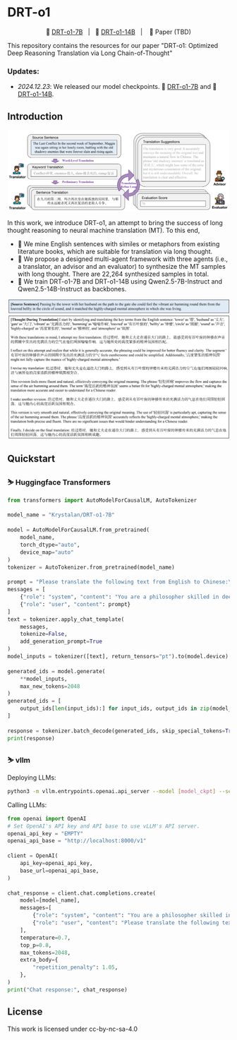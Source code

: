 # DRT-o1

<p align="center">
🤗 <a href="https://huggingface.co/Krystalan/DRT-o1-7B">DRT-o1-7B</a>&nbsp&nbsp | &nbsp&nbsp🤗 <a href="https://huggingface.co/Krystalan/DRT-o1-14B">DRT-o1-14B</a>&nbsp&nbsp | &nbsp&nbsp 📑 Paper (TBD)

</p>

This repository contains the resources for our paper "DRT-o1: Optimized Deep Reasoning Translation via Long Chain-of-Thought"


### Updates:
- *2024.12.23*: We released our model checkpoints. 🤗 <a href="https://huggingface.co/Krystalan/DRT-o1-7B">DRT-o1-7B</a> and 🤗 <a href="https://huggingface.co/Krystalan/DRT-o1-14B">DRT-o1-14B</a>.


## Introduction

![](./images/multi-agent-framework.png)



In this work, we introduce DRT-o1, an attempt to bring the success of long thought reasoning to neural machine translation (MT). To this end,
- 🌟 We mine English sentences with similes or metaphors from existing literature books, which are suitable for translation via long thought.
- 🌟 We propose a designed multi-agent framework with three agents (i.e., a translator, an advisor and an evaluator) to synthesize the MT samples with long thought. There are 22,264 synthesized samples in total.
- 🌟 We train DRT-o1-7B and DRT-o1-14B using Qwen2.5-7B-Instruct and Qwen2.5-14B-Instruct as backbones.


![](./images/data_case.png)


## Quickstart

### ⛷️ Huggingface Transformers

```python
from transformers import AutoModelForCausalLM, AutoTokenizer

model_name = "Krystalan/DRT-o1-7B"

model = AutoModelForCausalLM.from_pretrained(
    model_name,
    torch_dtype="auto",
    device_map="auto"
)
tokenizer = AutoTokenizer.from_pretrained(model_name)

prompt = "Please translate the following text from English to Chinese:\nThe mother, with her feet propped up on a stool, seemed to be trying to get to the bottom of that answer, whose feminine profundity had struck her all of a heap."
messages = [
    {"role": "system", "content": "You are a philosopher skilled in deep thinking, accustomed to exploring complex problems with profound insight."},
    {"role": "user", "content": prompt}
]
text = tokenizer.apply_chat_template(
    messages,
    tokenize=False,
    add_generation_prompt=True
)
model_inputs = tokenizer([text], return_tensors="pt").to(model.device)

generated_ids = model.generate(
    **model_inputs,
    max_new_tokens=2048
)
generated_ids = [
    output_ids[len(input_ids):] for input_ids, output_ids in zip(model_inputs.input_ids, generated_ids)
]

response = tokenizer.batch_decode(generated_ids, skip_special_tokens=True)[0]
print(response)
```

### ⛷️ vllm

Deploying LLMs:
```bash
python3 -m vllm.entrypoints.openai.api_server --model [model_ckpt] --served-model-name [model_name]
```

Calling LLMs:
```python
from openai import OpenAI
# Set OpenAI's API key and API base to use vLLM's API server.
openai_api_key = "EMPTY"
openai_api_base = "http://localhost:8000/v1"

client = OpenAI(
    api_key=openai_api_key,
    base_url=openai_api_base,
)

chat_response = client.chat.completions.create(
    model=[model_name],
    messages=[
        {"role": "system", "content": "You are a philosopher skilled in deep thinking, accustomed to exploring complex problems with profound insight."},
        {"role": "user", "content": "Please translate the following text from English to Chinese:\nThe mother, with her feet propped up on a stool, seemed to be trying to get to the bottom of that answer, whose feminine profundity had struck her all of a heap."},
    ],
    temperature=0.7,
    top_p=0.8,
    max_tokens=2048,
    extra_body={
        "repetition_penalty": 1.05,
    },
)
print("Chat response:", chat_response)
```


## License
This work is licensed under cc-by-nc-sa-4.0

